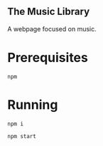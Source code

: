 ## The Music Library

A webpage focused on music.

# Prerequisites

`npm`

# Running

`npm i`

`npm start`